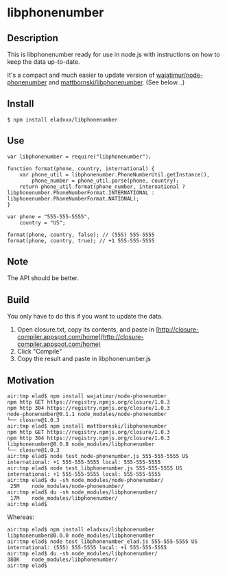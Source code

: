 # libphonenumber

## Description
This is libphonenumber ready for use in node.js with instructions on how to keep the data up-to-date.

It's a compact and much easier to update version of [wajatimur/node-phonenumber](https://github.com/wajatimur/node-phonenumber) and [mattbornski/libphonenumber](https://github.com/mattbornski/libphonenumber). (See below...)

## Install
    $ npm install eladxxx/libphonenumber

## Use

    var libphonenumber = require("libphonenumber");

    function format(phone, country, international) {
        var phone_util = libphonenumber.PhoneNumberUtil.getInstance(),
            phone_number = phone_util.parse(phone, country);
        return phone_util.format(phone_number, international ? libphonenumber.PhoneNumberFormat.INTERNATIONAL : libphonenumber.PhoneNumberFormat.NATIONAL);
    }

    var phone = "555-555-5555",
        country = "US";

    format(phone, country, false); // (555) 555-5555
    format(phone, country, true); // +1 555-555-5555

## Note

The API should be better.

## Build
You only have to do this if you want to update the data.

1. Open closure.txt, copy its contents, and paste in [http://closure-compiler.appspot.com/home](http://closure-compiler.appspot.com/home)
2. Click "Compile"
3. Copy the result and paste in libphonenumber.js

## Motivation

    air:tmp elad$ npm install wajatimur/node-phonenumber
    npm http GET https://registry.npmjs.org/closure/1.0.3
    npm http 304 https://registry.npmjs.org/closure/1.0.3
    node-phonenumber@0.1.1 node_modules/node-phonenumber
    └── closure@1.0.3
    air:tmp elad$ npm install mattbornski/libphonenumber
    npm http GET https://registry.npmjs.org/closure/1.0.3
    npm http 304 https://registry.npmjs.org/closure/1.0.3
    libphonenumber@0.0.8 node_modules/libphonenumber
    └── closure@1.0.3
    air:tmp elad$ node test_node-phonenumber.js 555-555-5555 US
    international: +1 555-555-5555 local: 555-555-5555
    air:tmp elad$ node test_libphonenumber.js 555-555-5555 US
    international: +1 555-555-5555 local: 555-555-5555
    air:tmp elad$ du -sh node_modules/node-phonenumber/
     25M	node_modules/node-phonenumber/
    air:tmp elad$ du -sh node_modules/libphonenumber/
     17M	node_modules/libphonenumber/
    air:tmp elad$ 

Whereas:

    air:tmp elad$ npm install eladxxx/libphonenumber
    libphonenumber@0.0.0 node_modules/libphonenumber
    air:tmp elad$ node test_libphonenumber_elad.js 555-555-5555 US
    international: (555) 555-5555 local: +1 555-555-5555
    air:tmp elad$ du -sh node_modules/libphonenumber/
    380K	node_modules/libphonenumber/
    air:tmp elad$ 
